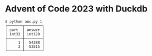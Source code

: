 # Advent of Code 2023 with Duckdb

```
$ python aoc.py 1
┌───────┬────────┐
│ part  │ answer │
│ int32 │ int128 │
├───────┼────────┤
│     1 │  54388 │
│     2 │  53515 │
└───────┴────────┘
```
